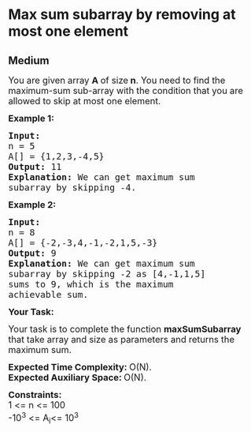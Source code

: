 # Max sum subarray by removing at most one element
## Medium
<div class="problems_problem_content__Xm_eO"><p><span style="font-size:18px">You are given array <strong>A </strong>of size<strong> n</strong>. You need to find the maximum-sum sub-array with the condition that you are allowed to skip at most one element.</span></p>

<p><span style="font-size:18px"><strong>Example 1:</strong></span></p>

<pre><span style="font-size:18px"><strong>Input:
</strong>n = 5
A[] = {1,2,3,-4,5}
<strong>Output: </strong>11<strong>
Explanation: </strong>We can get maximum sum
subarray by skipping -4.</span></pre>

<p><span style="font-size:18px"><strong>Example 2:</strong></span></p>

<pre><span style="font-size:18px"><strong>Input:
</strong>n = 8
A[] = {-2,-3,4,-1,-2,1,5,-3}
<strong>Output: </strong>9<strong>
Explanation: </strong>We can get maximum sum
subarray by skipping -2 as [4,-1,1,5]
sums to 9, which is the maximum
achievable sum.</span></pre>

<p><span style="font-size:18px"><strong>Your Task:</strong></span></p>

<p><span style="font-size:18px">Your task is to complete the function <strong>maxSumSubarray</strong> that take array and size as parameters and returns the maximum sum.</span></p>

<p><span style="font-size:18px"><strong>Expected Time Complexity:&nbsp;</strong>O(N).<br>
<strong>Expected Auxiliary Space:&nbsp;</strong>O(N).</span></p>

<p><span style="font-size:18px"><strong>Constraints:</strong><br>
1 &lt;= n &lt;= 100<br>
-10<sup>3</sup> &lt;= A<sub>i</sub>&lt;= 10<sup>3</sup></span></p>
</div>